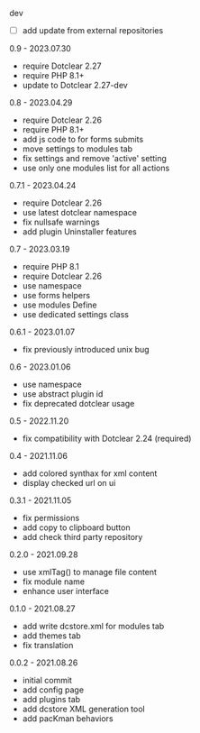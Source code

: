 dev
- [ ] add update from external repositories

0.9 - 2023.07.30
- require Dotclear 2.27
- require PHP 8.1+
- update to Dotclear 2.27-dev

0.8 - 2023.04.29
- require Dotclear 2.26
- require PHP 8.1+
- add js code to for forms submits
- move settings to modules tab
- fix settings and remove 'active' setting
- use only one modules list for all actions

0.7.1 - 2023.04.24
- require Dotclear 2.26
- use latest dotclear namespace
- fix nullsafe warnings
- add plugin Uninstaller features

0.7 - 2023.03.19
- require PHP 8.1
- require Dotclear 2.26
- use namespace
- use forms helpers
- use modules Define
- use dedicated settings class

0.6.1 - 2023.01.07
- fix previously introduced unix bug

0.6 - 2023.01.06
- use namespace
- use abstract plugin id
- fix deprecated dotclear usage

0.5 - 2022.11.20
- fix compatibility with Dotclear 2.24 (required)

0.4 - 2021.11.06
- add colored synthax for xml content
- display checked url on ui

0.3.1 - 2021.11.05
- fix permissions
- add copy to clipboard button
- add check third party repository

0.2.0 - 2021.09.28
- use xmlTag() to manage file content
- fix module name
- enhance user interface

0.1.0 - 2021.08.27
- add write dcstore.xml for modules tab
- add themes tab
- fix translation

0.0.2 - 2021.08.26
- initial commit
- add config page
- add plugins tab
- add dcstore XML generation tool
- add pacKman behaviors